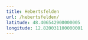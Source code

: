 ```yaml
---
title: Hebertsfelden
url: /hebertsfelden/
latitude: 48.406542900000005
longitude: 12.820031100000001
---
```


